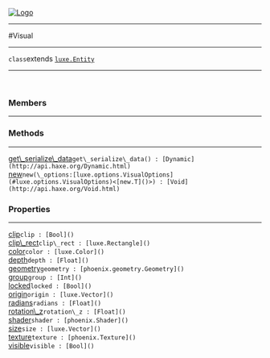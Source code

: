 
[![Logo](../../images/logo.png)](../../api/index.html)

---



#Visual



---

`class`extends <code><span>[luxe.Entity]()</span></code>
<span class="meta">

</span>


---

&nbsp;
&nbsp;

<h3>Members</h3> <hr/>

<h3>Methods</h3> <hr/><span class="method apipage">
            <a name="get_serialize_data"><a class="lift" href="#get_serialize_data">get\_serialize\_data</a></a><code class="signature apipage">get\_serialize\_data() : [Dynamic](http://api.haxe.org/Dynamic.html)</code><br/><span class="small_desc_flat"></span>
        </span>
    <span class="method apipage">
            <a name="new"><a class="lift" href="#new">new</a></a><code class="signature apipage">new(\_options:<span>[luxe.options.VisualOptions](#luxe.options.VisualOptions)&lt;[new.T]()&gt;</span>) : [Void](http://api.haxe.org/Void.html)</code><br/><span class="small_desc_flat"></span>
        </span>
    

<h3>Properties</h3> <hr/><span class="property apipage">
            <a name="clip"><a class="lift" href="#clip">clip</a></a><code class="signature apipage">clip : [Bool]()</code><br/><span class="small_desc_flat"></span>
        </span><span class="property apipage">
            <a name="clip_rect"><a class="lift" href="#clip_rect">clip\_rect</a></a><code class="signature apipage">clip\_rect : [luxe.Rectangle]()</code><br/><span class="small_desc_flat"></span>
        </span><span class="property apipage">
            <a name="color"><a class="lift" href="#color">color</a></a><code class="signature apipage">color : [luxe.Color]()</code><br/><span class="small_desc_flat"></span>
        </span><span class="property apipage">
            <a name="depth"><a class="lift" href="#depth">depth</a></a><code class="signature apipage">depth : [Float]()</code><br/><span class="small_desc_flat"></span>
        </span><span class="property apipage">
            <a name="geometry"><a class="lift" href="#geometry">geometry</a></a><code class="signature apipage">geometry : [phoenix.geometry.Geometry]()</code><br/><span class="small_desc_flat"></span>
        </span><span class="property apipage">
            <a name="group"><a class="lift" href="#group">group</a></a><code class="signature apipage">group : [Int]()</code><br/><span class="small_desc_flat"></span>
        </span><span class="property apipage">
            <a name="locked"><a class="lift" href="#locked">locked</a></a><code class="signature apipage">locked : [Bool]()</code><br/><span class="small_desc_flat"></span>
        </span><span class="property apipage">
            <a name="origin"><a class="lift" href="#origin">origin</a></a><code class="signature apipage">origin : [luxe.Vector]()</code><br/><span class="small_desc_flat"></span>
        </span><span class="property apipage">
            <a name="radians"><a class="lift" href="#radians">radians</a></a><code class="signature apipage">radians : [Float]()</code><br/><span class="small_desc_flat"></span>
        </span><span class="property apipage">
            <a name="rotation_z"><a class="lift" href="#rotation_z">rotation\_z</a></a><code class="signature apipage">rotation\_z : [Float]()</code><br/><span class="small_desc_flat"></span>
        </span><span class="property apipage">
            <a name="shader"><a class="lift" href="#shader">shader</a></a><code class="signature apipage">shader : [phoenix.Shader]()</code><br/><span class="small_desc_flat"></span>
        </span><span class="property apipage">
            <a name="size"><a class="lift" href="#size">size</a></a><code class="signature apipage">size : [luxe.Vector]()</code><br/><span class="small_desc_flat"></span>
        </span><span class="property apipage">
            <a name="texture"><a class="lift" href="#texture">texture</a></a><code class="signature apipage">texture : [phoenix.Texture]()</code><br/><span class="small_desc_flat"></span>
        </span><span class="property apipage">
            <a name="visible"><a class="lift" href="#visible">visible</a></a><code class="signature apipage">visible : [Bool]()</code><br/><span class="small_desc_flat"></span>
        </span>

&nbsp;
&nbsp;
&nbsp;